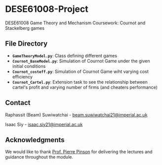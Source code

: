 # DESE61008-Project
DESE61008 Game Theory and Mechanism Coursework: Cournot and Stackelberg games

<!-- ABSTRACT -->

<!-- File Directory & Explainations -->
## File Directory
- **`GameTheoryModel.py`**: Class defining different games
- **`Cournot_BaseModel.py`**: Simulation of Cournot Game under the given initial conditions
- **`Cournot_costeff.py`**: Simulation of Cournot Game wiht varying cost efficiency
- **`Cournot_Cartel.py`**: Extension task to see the relationship between cartel's profit and varying number of firms (and cheaters performance)


<!-- CONTACT -->
## Contact
Raphassit (Beam) Suwiwatchai - [beam.suwiwatchai21@imperial.ac.uk](mailto:beam.suwiwatchai21@imperial.ac.uk)

Isaac Siy - [isaac.siy21@imperial.ac.uk](mailto:isaac.siy21@imperial.ac.uk)

<!-- ACKNOWLEDGMENTS -->
## Acknowledgments
We would like to thank [Prof. Pierre Pinson](https://profiles.imperial.ac.uk/p.pinson) for delivering the lectures and guidance throughout the module.